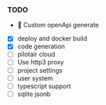 ### TODO

- 🚧 Custom openApi generate
- [x] deploy and docker build
- [x] code generation
- [ ] pilotair cloud
- [ ] Use http3 proxy
- [ ] project settings
- [ ] user system
- [ ] typescript support
- [ ] sqlite jsonb